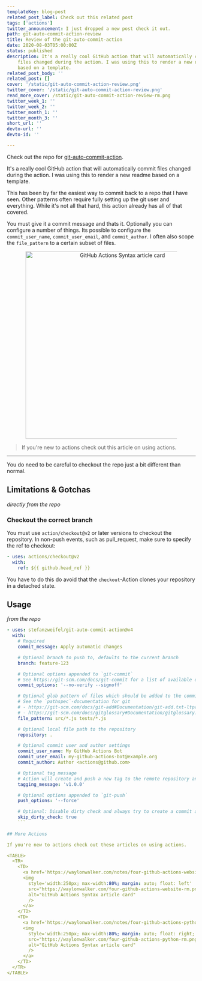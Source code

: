 ```yaml
---
templateKey: blog-post
related_post_label: Check out this related post
tags: ['actions']
twitter_announcement: I just dropped a new post check it out.
path: git-auto-commit-action-review
title: Review of the git-auto-commit-action
date: 2020-08-03T05:00:00Z
status: published
description: It's a really cool GitHub action that will automatically commit
    files changed during the action. I was using this to render a new readme
    based on a template.
related_post_body: ''
related_post: []
cover: '/static/git-auto-commit-action-review.png'
twitter_cover: '/static/git-auto-commit-action-review.png'
read_more_cover: /static/git-auto-commit-action-review-rm.png
twitter_week_1: ''
twitter_week_2: ''
twitter_month_1: ''
twitter_month_3: ''
short_url: ''
devto-url: ''
devto-id: ''

---
```



Check out the repo for [git-auto-commit-action](https://github.com/stefanzweifel/git-auto-commit-action).

It's a really cool GitHub action that will automatically commit files changed during the action.  I was using this to render a new readme based on a template.

This has been by far the easiest way to commit back to a repo that I have seen.  Other patterns often require fully setting up the git user and everything.  While it's not all that hard, this action already has all of that covered.

You must give it a commit message and thats it.  Optionally you can configure a number of things.  Its possible to configure the `commit_user_name`, `commit_user_email`, and `commit_author`.  I often also scope the `file_pattern` to a certain subset of files.


<p style='text-align: center'>
<a href='https://waylonwalker.com/notes/github-actions-syntax'>
  <img
    style='width:500px; max-width:80%; margin: auto;'
    src="https://waylonwalker.com/github-actions-syntax-rm.png"
    alt="GitHub Actions Syntax article card"
  />
  </a>
</p>

> If you're new to actions check out this article on using actions.

---

You do need to be careful to checkout the repo just a bit different than normal.


## Limitations & Gotchas
_directly from the repo_

### Checkout the correct branch

You must use `action/checkout@v2` or later versions to checkout the repository. In non-push events, such as pull_request, make sure to specify the ref to checkout:

``` yaml
- uses: actions/checkout@v2
  with:
    ref: ${{ github.head_ref }}
```

You have to do this do avoid that the `checkout`-Action clones your repository in a detached state.

## Usage
_from the repo_

``` yaml
- uses: stefanzweifel/git-auto-commit-action@v4
  with:
    # Required
    commit_message: Apply automatic changes

    # Optional branch to push to, defaults to the current branch
    branch: feature-123

    # Optional options appended to `git-commit`
    # See https://git-scm.com/docs/git-commit for a list of available options
    commit_options: '--no-verify --signoff'

    # Optional glob pattern of files which should be added to the commit
    # See the `pathspec`-documentation for git
    # - https://git-scm.com/docs/git-add#Documentation/git-add.txt-ltpathspecgt82308203
    # - https://git-scm.com/docs/gitglossary#Documentation/gitglossary.txt-aiddefpathspecapathspec
    file_pattern: src/*.js tests/*.js

    # Optional local file path to the repository
    repository: .

    # Optional commit user and author settings
    commit_user_name: My GitHub Actions Bot
    commit_user_email: my-github-actions-bot@example.org
    commit_author: Author <actions@github.com>

    # Optional tag message
    # Action will create and push a new tag to the remote repository and the defined branch
    tagging_message: 'v1.0.0'

    # Optional options appended to `git-push`
    push_options: '--force'

    # Optional: Disable dirty check and always try to create a commit and push
    skip_dirty_check: true
    ```
    
## More Actions

If you're new to actions check out these articles on using actions.

<TABLE>
  <TR>
    <TD>
      <a href='https://waylonwalker.com/notes/four-github-actions-website'>
      <img
        style='width:250px; max-width:80%; margin: auto; float: left'
        src="https://waylonwalker.com/four-github-actions-website-rm.png"
        alt="GitHub Actions Syntax article card"
        />
      </a>
    </TD>
    <TD>
      <a href='https://waylonwalker.com/notes/four-github-actions-python'>
      <img
        style='width:250px; max-width:80%; margin: auto; float: right;'
        src="https://waylonwalker.com/four-github-actions-python-rm.png"
        alt="GitHub Actions Syntax article card"
        />
      </a>
    </TD>
  </TR>
</TABLE>
